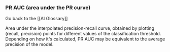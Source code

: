 ### PR AUC (area under the PR curve)

Go back to the [[AI Glossary]]


Area under the interpolated precision-recall curve, obtained by plotting (recall, precision) points for different values of the classification threshold. Depending on how it's calculated, PR AUC may be equivalent to the average precision of the model.

